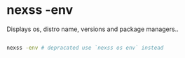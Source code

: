 # nexss -env

Displays os, distro name, versions and package managers..

```sh

nexss -env # depracated use `nexss os env` instead
```
